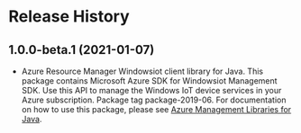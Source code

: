 # Release History

## 1.0.0-beta.1 (2021-01-07)

- Azure Resource Manager Windowsiot client library for Java. This package contains Microsoft Azure SDK for Windowsiot Management SDK. Use this API to manage the Windows IoT device services in your Azure subscription. Package tag package-2019-06. For documentation on how to use this package, please see [Azure Management Libraries for Java](https://aka.ms/azsdk/java/mgmt).